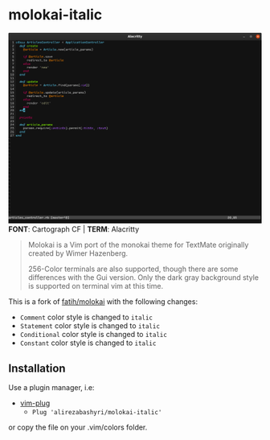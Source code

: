 # molokai-italic
![molokai-italic-preview](molokai-italic.png)
__FONT__: Cartograph CF | 
__TERM__: Alacritty

> Molokai is a Vim port of the monokai theme for TextMate originally created by
> Wimer Hazenberg. 
>
> 256-Color terminals are also supported, though there are some differences with
> the Gui version. Only the dark gray background style is supported on terminal
> vim at this time.


This is a fork of [fatih/molokai](https://github.com/fatih/molokai) with the following changes:

* `Comment` color style is changed to `italic`
* `Statement` color style is changed to `italic`
* `Conditional` color style is changed to `italic`
* `Constant` color style is changed to `italic`

## Installation

Use a plugin manager, i.e:

* [vim-plug](https://github.com/junegunn/vim-plug)
  * `Plug 'alirezabashyri/molokai-italic'`


or copy the file on your .vim/colors folder.
